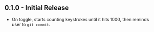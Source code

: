 ## 0.1.0 - Initial Release
* On toggle, starts counting keystrokes until it hits 1000, then reminds user to `git commit`.
